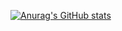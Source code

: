 [![Anurag's GitHub stats](https://github-readme-stats.vercel.app/api?username=josueBarretogit)](https://github.com/anuraghazra/github-readme-stats)
